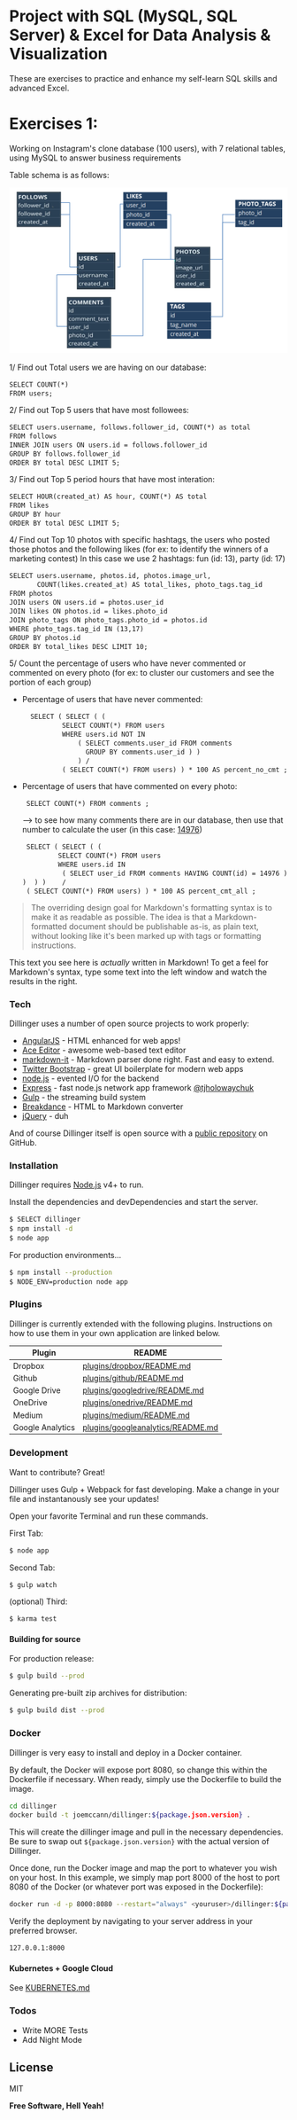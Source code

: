 # Project with SQL (MySQL, SQL Server) & Excel for Data Analysis & Visualization


These are exercises to practice and enhance my self-learn SQL skills and advanced Excel.

# Exercises 1:
  Working on Instagram's clone database (100 users), with 7 relational tables, using MySQL to answer business requirements
  
  Table schema is as follows: 
  
  ![alt text](ig_schema.PNG "Logo Title Text 1")
  
  
  1/ Find out Total users we are having on our database:
  
    SELECT COUNT(*) 
	FROM users;
    
  2/ Find out Top 5 users that have most followees:
  
    SELECT users.username, follows.follower_id, COUNT(*) as total
    FROM follows
    INNER JOIN users ON users.id = follows.follower_id
    GROUP BY follows.follower_id
    ORDER BY total DESC LIMIT 5;
    
  3/ Find out Top 5 period hours that have most interation:
  
    SELECT HOUR(created_at) AS hour, COUNT(*) AS total 
    FROM likes 
    GROUP BY hour 
    ORDER BY total DESC LIMIT 5;
    
  4/ Find out Top 10 photos with specific hashtags, the users who posted those photos and the following likes (for ex: to identify the winners of a marketing contest)
  In this case we use 2 hashtags: fun (id: 13), party (id: 17) 

    SELECT users.username, photos.id, photos.image_url,
           COUNT(likes.created_at) AS total_likes, photo_tags.tag_id
    FROM photos
    JOIN users ON users.id = photos.user_id 
    JOIN likes ON photos.id = likes.photo_id
    JOIN photo_tags ON photo_tags.photo_id = photos.id
    WHERE photo_tags.tag_id IN (13,17)
    GROUP BY photos.id 
    ORDER BY total_likes DESC LIMIT 10;
    
  5/ Count the percentage of users who have never commented or commented on every photo
  (for ex: to cluster our customers and see the portion of each group)

- Percentage of users that have never commented:

        SELECT ( SELECT ( (
                SELECT COUNT(*) FROM users 
                WHERE users.id NOT IN 
                    ( SELECT comments.user_id FROM comments	
                      GROUP BY comments.user_id ) )
                    ) / 
                ( SELECT COUNT(*) FROM users) ) * 100 AS percent_no_cmt ; 
 
 - Percentage of users that have commented on every photo: 
 
        SELECT COUNT(*) FROM comments ;
    --> to see how many comments there are in our database, then use that number to calculate the user (in this case: [14976][df1])

        SELECT ( SELECT ( (	
                SELECT COUNT(*) FROM users 
                WHERE users.id IN 
                 ( SELECT user_id FROM comments HAVING COUNT(id) = 14976 ) )  ) )    / 
        ( SELECT COUNT(*) FROM users) ) * 100 AS percent_cmt_all ; 



> The overriding design goal for Markdown's
> formatting syntax is to make it as readable
> as possible. The idea is that a
> Markdown-formatted document should be
> publishable as-is, as plain text, without
> looking like it's been marked up with tags
> or formatting instructions.

This text you see here is *actually* written in Markdown! To get a feel for Markdown's syntax, type some text into the left window and watch the results in the right.

### Tech

Dillinger uses a number of open source projects to work properly:

* [AngularJS] - HTML enhanced for web apps!
* [Ace Editor] - awesome web-based text editor
* [markdown-it] - Markdown parser done right. Fast and easy to extend.
* [Twitter Bootstrap] - great UI boilerplate for modern web apps
* [node.js] - evented I/O for the backend
* [Express] - fast node.js network app framework [@tjholowaychuk]
* [Gulp] - the streaming build system
* [Breakdance](http://breakdance.io) - HTML to Markdown converter
* [jQuery] - duh

And of course Dillinger itself is open source with a [public repository][dill]
 on GitHub.

### Installation

Dillinger requires [Node.js](https://nodejs.org/) v4+ to run.

Install the dependencies and devDependencies and start the server.

```sh
$ SELECT dillinger
$ npm install -d
$ node app
```

For production environments...

```sh
$ npm install --production
$ NODE_ENV=production node app
```

### Plugins

Dillinger is currently extended with the following plugins. Instructions on how to use them in your own application are linked below.

| Plugin | README |
| ------ | ------ |
| Dropbox | [plugins/dropbox/README.md][PlDb] |
| Github | [plugins/github/README.md][PlGh] |
| Google Drive | [plugins/googledrive/README.md][PlGd] |
| OneDrive | [plugins/onedrive/README.md][PlOd] |
| Medium | [plugins/medium/README.md][PlMe] |
| Google Analytics | [plugins/googleanalytics/README.md][PlGa] |


### Development

Want to contribute? Great!

Dillinger uses Gulp + Webpack for fast developing.
Make a change in your file and instantanously see your updates!

Open your favorite Terminal and run these commands.

First Tab:
```sh
$ node app
```

Second Tab:
```sh
$ gulp watch
```

(optional) Third:
```sh
$ karma test
```
#### Building for source
For production release:
```sh
$ gulp build --prod
```
Generating pre-built zip archives for distribution:
```sh
$ gulp build dist --prod
```
### Docker
Dillinger is very easy to install and deploy in a Docker container.

By default, the Docker will expose port 8080, so change this within the Dockerfile if necessary. When ready, simply use the Dockerfile to build the image.

```sh
cd dillinger
docker build -t joemccann/dillinger:${package.json.version} .
```
This will create the dillinger image and pull in the necessary dependencies. Be sure to swap out `${package.json.version}` with the actual version of Dillinger.

Once done, run the Docker image and map the port to whatever you wish on your host. In this example, we simply map port 8000 of the host to port 8080 of the Docker (or whatever port was exposed in the Dockerfile):

```sh
docker run -d -p 8000:8080 --restart="always" <youruser>/dillinger:${package.json.version}
```

Verify the deployment by navigating to your server address in your preferred browser.

```sh
127.0.0.1:8000
```

#### Kubernetes + Google Cloud

See [KUBERNETES.md](https://github.com/joemccann/dillinger/blob/master/KUBERNETES.md)


### Todos

 - Write MORE Tests
 - Add Night Mode

License
----

MIT


**Free Software, Hell Yeah!**

[//]: # (These are reference links used in the body of this note and get stripped out when the markdown processor does its job. There is no need to format nicely because it shouldn't be seen. Thanks SO - http://stackoverflow.com/questions/4823468/store-comments-in-markdown-syntax)


   [dill]: <https://github.com/joemccann/dillinger>
   [git-repo-url]: <https://github.com/joemccann/dillinger.git>
   [john gruber]: <http://daringfireball.net>
   [df1]: <http://daringfireball.net/projects/markdown/>
   [markdown-it]: <https://github.com/markdown-it/markdown-it>
   [Ace Editor]: <http://ace.ajax.org>
   [node.js]: <http://nodejs.org>
   [Twitter Bootstrap]: <http://twitter.github.com/bootstrap/>
   [jQuery]: <http://jquery.com>
   [@tjholowaychuk]: <http://twitter.com/tjholowaychuk>
   [express]: <http://expressjs.com>
   [AngularJS]: <http://angularjs.org>
   [Gulp]: <http://gulpjs.com>

   [PlDb]: <https://github.com/joemccann/dillinger/tree/master/plugins/dropbox/README.md>
   [PlGh]: <https://github.com/joemccann/dillinger/tree/master/plugins/github/README.md>
   [PlGd]: <https://github.com/joemccann/dillinger/tree/master/plugins/googledrive/README.md>
   [PlOd]: <https://github.com/joemccann/dillinger/tree/master/plugins/onedrive/README.md>
   [PlMe]: <https://github.com/joemccann/dillinger/tree/master/plugins/medium/README.md>
   [PlGa]: <https://github.com/RahulHP/dillinger/blob/master/plugins/googleanalytics/README.md>


